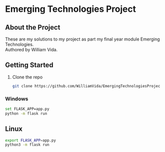 # Emerging Technologies Project

## About the Project
These are my solutions to my project as part my final year module Emerging Technologies.
<br>
Authored by William Vida.

## Getting Started
1. Clone the repo
   ```sh
   git clone https://github.com/WilliamVida/EmergingTechnologiesProject
   ```
   
### Windows
```bash
set FLASK_APP=app.py
python -m flask run
```

## Linux
```bash
export FLASK_APP=app.py
python3 -m flask run
```